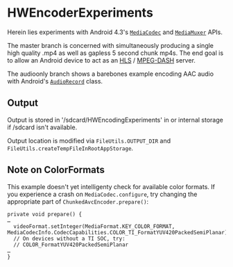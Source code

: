 # HWEncoderExperiments

Herein lies experiments with Android 4.3's [`MediaCodec`](http://developer.android.com/reference/android/media/MediaCodec.html) and [`MediaMuxer`](http://developer.android.com/reference/android/media/MediaMuxer.html) APIs.

The master branch is concerned with simultaneously producing a single high quality .mp4 as well as gapless 5 second chunk mp4s. The end goal is to allow an Android device to act as an [HLS](http://en.wikipedia.org/wiki/HTTP_Live_Streaming) / [MPEG-DASH](http://en.wikipedia.org/wiki/Dynamic_Adaptive_Streaming_over_HTTP) server.

The audioonly branch shows a barebones example encoding AAC audio with Android's [`AudioRecord`](http://developer.android.com/reference/android/media/AudioRecord.html) class.

## Output
Output is stored in '/sdcard/HWEncodingExperiments' in or internal storage if /sdcard isn't available.

Output location is modified via `FileUtils.OUTPUT_DIR` and `FileUtils.createTempFileInRootAppStorage`.


## Note on ColorFormats
This example doesn't yet intelligenty check for available color formats. If you experience a crash on `MediaCodec.configure`, try changing the appropriate part of `ChunkedAvcEncoder.prepare()`:


    private void prepare() {
    …
      videoFormat.setInteger(MediaFormat.KEY_COLOR_FORMAT, MediaCodecInfo.CodecCapabilities.COLOR_TI_FormatYUV420PackedSemiPlanar);
      // On devices without a TI SOC, try:
      // COLOR_FormatYUV420PackedSemiPlanar
    …
    }

